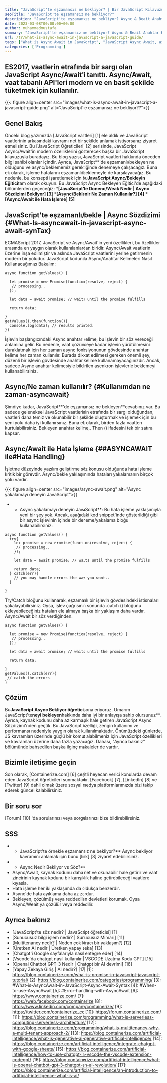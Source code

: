 ```yaml
---
title: "JavaScript'te eşzamansız ne bekliyor? | Bir JavaScript Kılavuzu" 
seoTitle: "JavaScript'te eşzamansız ne bekliyor?" 
description: "JavaScript'te eşzamansız ne bekliyor? Async & Beait Anahtar Kelimeler, eşzamansız işlemleri JavaScript'teki geleneksel vaatlerden daha iyi çalıştırmak için kullanılır." 
date: 2023-03-08T00:00:00+00:00
author: muhammadmustafa
summary: "JavaScript'te eşzamansız ne bekliyor? Async & Beait Anahtar Kelimeler, eşzamansız işlemleri JavaScript'teki geleneksel vaatlerden daha iyi çalıştırmak için kullanılır." 
url: /tr/what-is-async-await-in-javascript-a-javascript-guide/
tags: ["What is Async Await in JavaScript", "JavaScript Async Await, async await", " javascript async await tutorial", "async await syntax", "try catch async await javascript"]
categories: ['Programming']
---
```


## ES2017, vaatlerin etrafında bir sargı olan JavaScript Async/Await'i tanıttı. Async/Await, vaat tabanlı API'leri modern ve en basit şekilde tüketmek için kullanılır.

{{< figure align=center src="images/what-is-async-await-in-javascript-a-javascript-guide.png" alt="JavaScript'te eşzamansız ne bekliyor??">}}


## Genel Bakış
Önceki blog yazımızda [JavaScript vaatleri] [1] ele aldık ve JavaScript vaatlerinin arkasındaki kavramı net bir şekilde anlamak istiyorsanız ziyaret etmelisiniz. Bu [JavaScript Öğreticileri] [2] serisinde, JavaScript Async/Await'in modern özelliklerini gösterecek başka bir JavaScript kılavuzuyla buradayız. Bu blog yazısı, JavaScript vaatleri hakkında önceden bilgi sahibi olanlar içindir. Ayrıca, JavaScript**'de eşzamanlı/bekleyen ne olduğunu ve async/beklememiz gerektiğinde denemeye çalışacağız. Buna ek olarak, işleme hatalarını eşzamanlı/beklemeyle de karşılayacağız. Bu nedenle, bu konsepti işaretlemek için bu**JavaScript Async/Bekleyin Eğitici**tam olarak okuyun.
Bu JavaScript Async Bekleyen Eğitici'de aşağıdaki bölümlerden geçeceğiz:
***[JavaScript'te Donenc/Weak Nedir | Async Sözdizimi Bekliyor] [3]**
***[Async/Beklenir Ne Zaman Kullanılır?] [4]**
***[Async/Await ile Hata İşleme] [5]**

## JavaScript'te eşzamanlı/bekle | Async Sözdizimi {#What-Is-asyncawait-in-javascript-async-await-synTax}
ECMAScript 2017, JavaScript ve Async/Await'in yeni özellikleri, bu özellikler arasında en yaygın olarak kullanılanlardan biridir. Async/Await vaatlerin üzerine inşa edilmiştir ve aslında JavaScript vaatlerini yerine getirmenin modern bir yoludur.
JavaScript kodunda Async/Anahtar Kelimeleri Nasıl Kullanacağımızı Bakalım:
```
async function getValues() {

  let promise = new Promise(function(resolve, reject) {
   // processing.. 
  });

  let data = await promise; // waits until the promise fulfills
   
  return data;
 
}
getValues().then(function(){
  console.log(data); // results printed.
})
```
İşlevin başlangıcındaki Async anahtar kelime, bu işlevin bir söz vereceği anlamına gelir. Bu nedenle, vaat çözünceye kadar işlevin yürütülmesini duraklatmak için her zaman async fonksiyonunun gövdesinde anahtar kelime her zaman kullanılır. Burada dikkat edilmesi gereken önemli şey, düzenli bir işlevin gövdesinde anahtar kelime kullanamayacağınızdır. Ancak, sadece Async anahtar kelimesiyle bildirilen asenkron işlevlerle beklemeyi kullanabilirsiniz.

## Async/Ne zaman kullanılır? {#Kullanımdan ne zaman-asyncawait}
Şimdiye kadar, JavaScript**'de eşzamansız ne bekleyen**cevabınız var. Bu sadece geleneksel JavaScript vaatlerinin etrafında bir sargı olduğundan, vaatleri daha temiz ve okunabilir bir şekilde oluşturmak ve işlemek için bu yeni yolu daha iyi kullanırsınız. Buna ek olarak, birden fazla vaatten kurtulabilirsiniz. Bekleyen anahtar kelime,. Then () ifadesini tek bir satıra kapsar.

## Async/Await ile Hata İşleme {##ASYNCAWAIT ile#Hata Handling}
İşletme düzeyinde yazılım geliştirme söz konusu olduğunda hata işleme kritik bir görevdir. Async/bekle yaklaşımında hataları yakalamanın birçok yolu vardır.

{{< figure align=center src="images/async-await.png" alt="Async yakalamayı deneyin JavaScript">}}

* * Async yakalamayı deneyin JavaScript**: Bu hata işleme yaklaşımıyla yeni bir şey yok. Ancak, aşağıdaki kod snippet'inde gösterildiği gibi bir async işlevinin içinde bir deneme/yakalama bloğu kullanabilirsiniz:
```
async function getValues() {
  try{
    let promise = new Promise(function(resolve, reject) {
     // processing.. 
    });

    let data = await promise; // waits until the promise fulfills
   
    return data;
  } catch(err){
    // you may handle errors the way you want..
  }
 
}
```
Try/Catch bloğunu kullanarak, eşzamanlı bir işlevin gövdesindeki istisnaları yakalayabilirsiniz.
Oysa, işlev çağrısının sonunda .catch () bloğunu ekleyebileceğiniz hataları ele almaya başka bir yaklaşım daha vardır. Async/Await bir söz verdiğinden.
```
async function getValues() {

  let promise = new Promise(function(resolve, reject) {
   // processing.. 
  });

  let data = await promise; // waits until the promise fulfills
   
  return data;
 
}
getValues().catch(err){
 // catch the errors 
}
```

## Çözüm
Bu**JavaScript Async Bekliyor öğretici**sona eriyoruz. Umarım JavaScript'te**neyi bekleyen**hakkında daha iyi bir anlayışa sahip olursunuz**. Ayrıca, kaynak kodunu daha az karmaşık hale getiren JavaScript Async Sözdizimi'nden geçtik. Bu JavaScript özelliği, zengin kullanımı ve performansı nedeniyle yaygın olarak kullanılmaktadır. Önümüzdeki günlerde, JS kavramları üzerinde güçlü bir komut alabilmeniz için JavaScript özellikleri ve kavramları üzerine daha fazla yazacağız. Dahası, "Ayrıca bakınız" bölümünde bahsedilen başka ilginç makaleler de vardır.

## Bizimle iletişime geçin
Son olarak, [Containerize.com] [6] çeşitli heyecan verici konularda devam eden JavaScript öğreticileri sunmaktadır. [Facebook] [7], [LinkedIn] [8] ve [Twitter] [9] dahil olmak üzere sosyal medya platformlarımızda bizi takip ederek güncel kalabilirsiniz.

## Bir soru sor
[Forum] [10] 'da sorularınızı veya sorgularınızı bize bildirebilirsiniz.

## SSS
* * JavaScript'te örnekle eşzamansız ne bekliyor?**
Async bekliyor kavramını anlamak için bunu [link] [3] ziyaret edebilirsiniz.
* * Async Nedir Bekliyor vs Söz?**
 * Async/Await, kaynak kodunu daha net ve okunabilir hale getirir ve vaat zincirinin kaynak kodunu bir karışıklık haline getirebileceği vaatlere kıyasla.
 * Hata işleme her iki yaklaşımda da oldukça benzerdir.
 * Async'de hata ayıklama daha az zordur.
 * Bekleyen, çözülmüş veya reddedilen devletleri korumak. Oysa Async/Weait ya çözülür veya reddedilir.

## Ayrıca bakınız
  * [JavaScript'te söz nedir? | JavaScript öğreticisi] [1]
  * [Sunucusuz bilgi işlem nedir? | Sunucusuz Mimari] [11]
  * [Multitenancy nedir? | Neden çok kiracı bir yaklaşım?] [12]
  * [Üretken AI nedir | Üretken yapay zeka] [13]
  * [Chatgpt'i Google sayfalarıyla nasıl entegre eder] [14]
  * [Vscode'da chatgpt nasıl kullanılır | VSCODE Uzatma Kodu GPT] [15]
  * [Openai Chatbot GPT-3 Nedir | Chatgpt bir AI devrimi] [16]
  * [Yapay Zekaya Giriş | AI nedir?] [17]
[1]: https://blog.containerize.com/what-is-promise-in-javascript-javascript-tutorial/
[2]: https://blog.containerize.com/categories/programming/
[3]: #What-is-AsyncAwait-in-JavaScript-Async-Await-Syntax
[4]: #When-to-use-AsyncAwait
[5]: #Error-handling-with-AsyncAwait
[6]: https://www.containerize.com/
[7]: https://web.facebook.com/containerize
[8]: https://www.linkedin.com/company/containerize/
[9]: https://twitter.com/containerize_co
[10]: https://forum.containerize.com/
[11]: https://blog.containerize.com/programming/what-is-serverless-computing-serverless-architecture/
[12]: https://blog.containerize.com/programming/what-is-multitenancy-why-a-multi-tenant-approach-2/
[13]: https://blog.containerize.com/artificial-intelligence/what-is-generative-ai-generative-artificial-intelligence/
[14]: https://blog.containerize.com/artificial-intelligence/integrate-chatgpt-with-google-sheets/
[15]: https://blog.containerize.com/artificial-intelligence/how-to-use-chatgpt-in-vscode-the-vscode-extension-codegpt/
[16]: https://blog.containerize.com/artificial-intelligence/what-is-openai-chatbot-gpt-3-chatgpt-an-ai-revolution/
[17]: https://blog.containerize.com/artificial-intelligence/an-introduction-to-artificial-intelligence-what-is-ai/
